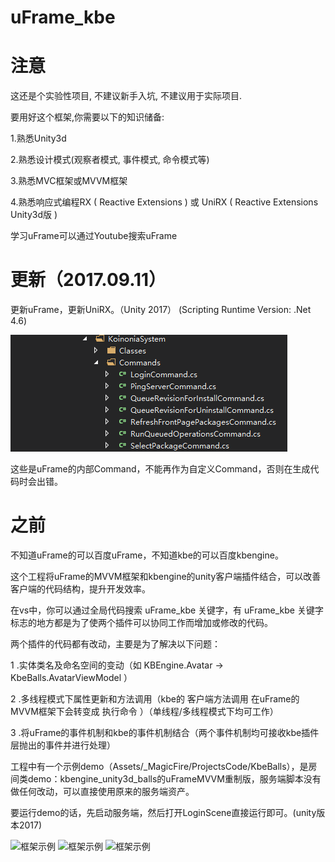 # uFrame_kbe

注意 
==
这还是个实验性项目, 不建议新手入坑, 不建议用于实际项目.

要用好这个框架,你需要以下的知识储备:

1.熟悉Unity3d

2.熟悉设计模式(观察者模式, 事件模式, 命令模式等)

3.熟悉MVC框架或MVVM框架

4.熟悉响应式编程RX ( Reactive Extensions ) 或 UniRX ( Reactive Extensions Unity3d版 )

学习uFrame可以通过Youtube搜索uFrame

更新（2017.09.11）
==
更新uFrame，更新UniRX。（Unity 2017） (Scripting Runtime Version: .Net 4.6)

![框架示例](https://raw.githubusercontent.com/m969/uFrame_kbe/master/uFrame_kbe04.png)

这些是uFrame的内部Command，不能再作为自定义Command，否则在生成代码时会出错。

之前
==
不知道uFrame的可以百度uFrame，不知道kbe的可以百度kbengine。

这个工程将uFrame的MVVM框架和kbengine的unity客户端插件结合，可以改善客户端的代码结构，提升开发效率。

在vs中，你可以通过全局代码搜索 uFrame_kbe 关键字，有 uFrame_kbe 关键字标志的地方都是为了使两个插件可以协同工作而增加或修改的代码。

两个插件的代码都有改动，主要是为了解决以下问题：

1 .实体类名及命名空间的变动（如 KBEngine.Avatar -> KbeBalls.AvatarViewModel ）

2 .多线程模式下属性更新和方法调用（kbe的 客户端方法调用 在uFrame的MVVM框架下会转变成 执行命令 ）（单线程/多线程模式下均可工作）

3 .将uFrame的事件机制和kbe的事件机制结合（两个事件机制均可接收kbe插件层抛出的事件并进行处理）

工程中有一个示例demo（Assets/_MagicFire/ProjectsCode/KbeBalls），是房间类demo：kbengine_unity3d_balls的uFrameMVVM重制版，服务端脚本没有做任何改动，可以直接使用原来的服务端资产。

要运行demo的话，先启动服务端，然后打开LoginScene直接运行即可。(unity版本2017)

![框架示例](https://raw.githubusercontent.com/m969/uFrame_kbe/master/uFrame_kbe01.png)
![框架示例](https://raw.githubusercontent.com/m969/uFrame_kbe/master/uFrame_kbe02.png)
![框架示例](https://raw.githubusercontent.com/m969/uFrame_kbe/master/uFrame_kbe03.png)

